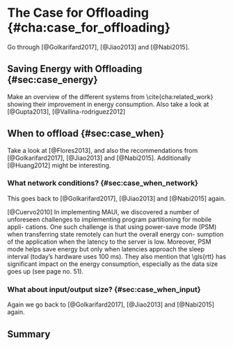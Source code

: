 # The Case for Offloading {#cha:case_for_offloading}
Go through [@Golkarifard2017], [@Jiao2013] and [@Nabi2015].


## Saving Energy with Offloading {#sec:case_energy}
Make an overview of the different systems from \cite{cha:related_work} showing their improvement in energy consumption. Also take a look at [@Gupta2013], [@Vallina-rodriguez2012]


## When to offload {#sec:case_when}
Take a look at [@Flores2013], and also the recommendations from [@Golkarifard2017], [@Jiao2013] and [@Nabi2015]. Additionally [@Huang2012] might be interesting.


### What network conditions? {#sec:case_when_network}
This goes back to [@Golkarifard2017], [@Jiao2013] and [@Nabi2015] again.



[@Cuervo2010] In implementing MAUI, we discovered a number of unforeseen challenges to implementing program partitioning for mobile appli- cations. One such challenge is that using power-save mode (PSM) when transferring state remotely can hurt the overall energy con- sumption of the application when the latency to the server is low. Moreover, PSM mode helps save energy but only when latencies approach the sleep interval (today’s hardware uses 100 ms).
They also mention that \gls{rtt} has significant impact on the energy consumption, especially as the data size goes up (see page no. 51).


### What about input/output size? {#sec:case_when_input}
Again we go back to [@Golkarifard2017], [@Jiao2013] and [@Nabi2015] again.


## Summary
